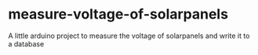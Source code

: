 # measure-voltage-of-solarpanels
A little arduino project to measure the voltage of solarpanels and write it to a database
